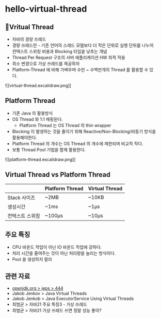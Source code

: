 # hello-virtual-thread

## Vritual Thread

- 자바의 경량 쓰레드
- 경량 쓰레드란 - 기존 언어의 스레드 모델보다 더 작은 단위로 실행 단위를 나누어 컨텍스트 스위칭 비용과 Blocking 타임을 낮추는 개념
- Thread Per Request 구조의 서버 애플리케이션 HW 최적 적용
- 최소 변경으로 가상 쓰레드를 제공하자
- Platform-Thread 에 비해 가벼우며 수만 ~ 수백만개의 Thread 를 활용할 수 있다.

![[virtual-thread.excalidraw.png]]

## Platform Thread

- 기존 Java 의 활용방식
- OS Thread 와 1:1 매핑된다.
	- Platform Thread 는 OS Thread 의 thin wrapper
- Blocking 이 발생하는 것을 줄이기 위해 Reactive/Non-Blocking/비동기 방식을 활용해야한다.
- Platform Thread 의 개수는 OS Thread 의 개수에 제한되며 비교적 작다.
- 보통 Thread Pool 기법을 함께 활용한다.

![[platform-thread.excalidraw.png]]

## Virtual Thread vs Platform Thread

|           | Platform Thread | Virtual Thread |
| --------- | --------------- | -------------- |
| Stack 사이즈 | ~2MB            | ~10KB          |
| 생성시간      | ~1ms            | ~1µs           |
| 컨텍스트 스위칭  | ~100µs          | ~10µs          |
## 주요 특징

- CPU 바운드 작업이 아닌 IO 바운드 작업에 강하다.
- 처리 시간을 줄여주는 것이 아닌 처리량을 늘리는 방식이다.
- Pool 을 생성하지 말라

## 관련 자료

- [openjdk.org > jeps > 444](https://openjdk.org/jeps/444)
- Jakob Jenkov > Java Virtual Threads
- Jakob Jenkob > Java ExecutorService Using Virtual Threads
- 최범균 > 자바21 주요 특징3 - 가상 쓰레드
- 최범균 > 자바21 가상 쓰레드 쓰면 정말 성능 좋아?
